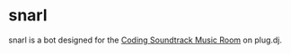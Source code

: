 snarl
=====

snarl is a bot designed for the [Coding Soundtrack Music Room](http://plug.dj/coding-soundtrack) on plug.dj.
